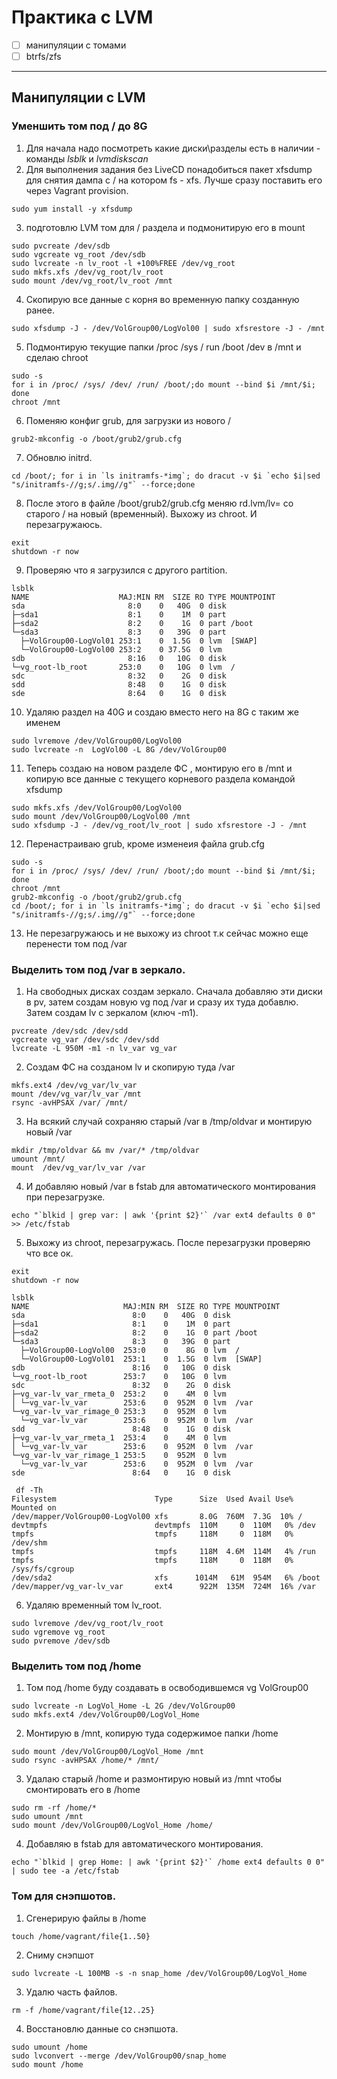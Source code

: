 # Практика с LVM

 - [ ] манипуляции с томами
 - [ ] btrfs/zfs

---

## Манипуляции с LVM

### Уменшить том под / до 8G

1. Для начала надо посмотреть какие диски\разделы есть в наличии - команды *lsblk* и *lvmdiskscan*
2. Для выполнения задания без LiveCD понадобиться пакет xfsdump для снятия дампа с / на котором fs - xfs. Лучше сразу поставить его через Vagrant provision.
```
sudo yum install -y xfsdump
```
3. подготовлю LVM том для / раздела и подмонитирую его в mount
```
sudo pvcreate /dev/sdb
sudo vgcreate vg_root /dev/sdb
sudo lvcreate -n lv_root -l +100%FREE /dev/vg_root
sudo mkfs.xfs /dev/vg_root/lv_root
sudo mount /dev/vg_root/lv_root /mnt
```
4. Скопирую все данные с корня во временную папку созданную ранее.
```
sudo xfsdump -J - /dev/VolGroup00/LogVol00 | sudo xfsrestore -J - /mnt
```
5. Подмонтирую текущие папки /proc /sys / run /boot /dev в /mnt и сделаю chroot

```
sudo -s
for i in /proc/ /sys/ /dev/ /run/ /boot/;do mount --bind $i /mnt/$i; done
chroot /mnt
```
6. Поменяю конфиг grub, для загрузки из нового / 

```
grub2-mkconfig -o /boot/grub2/grub.cfg
```

7. Обновлю initrd.

```
cd /boot/; for i in `ls initramfs-*img`; do dracut -v $i `echo $i|sed "s/initramfs-//g;s/.img//g"` --force;done
```
8. После этого в файле /boot/grub2/grub.cfg меняю rd.lvm/lv= со старого / на новый (временный). Выхожу из chroot.  И перезагружаюсь.

```
exit
shutdown -r now
```
9. Проверяю что я загрузился с другого partition. 

```
lsblk 
NAME                    MAJ:MIN RM  SIZE RO TYPE MOUNTPOINT
sda                       8:0    0   40G  0 disk 
├─sda1                    8:1    0    1M  0 part 
├─sda2                    8:2    0    1G  0 part /boot
└─sda3                    8:3    0   39G  0 part 
  ├─VolGroup00-LogVol01 253:1    0  1.5G  0 lvm  [SWAP]
  └─VolGroup00-LogVol00 253:2    0 37.5G  0 lvm  
sdb                       8:16   0   10G  0 disk 
└─vg_root-lb_root       253:0    0   10G  0 lvm  /
sdc                       8:32   0    2G  0 disk 
sdd                       8:48   0    1G  0 disk 
sde                       8:64   0    1G  0 disk 
```

10. Удаляю раздел на 40G и создаю вместо него на 8G c таким же именем

```
sudo lvremove /dev/VolGroup00/LogVol00
sudo lvcreate -n  LogVol00 -L 8G /dev/VolGroup00
```

11. Теперь создаю на новом разделе ФС , монтирую его в /mnt и копирую все данные с текущего корневого раздела  командой xfsdump

```
sudo mkfs.xfs /dev/VolGroup00/LogVol00
sudo mount /dev/VolGroup00/LogVol00 /mnt
sudo xfsdump -J - /dev/vg_root/lv_root | sudo xfsrestore -J - /mnt
```
12. Перенастраиваю grub, кроме изменеия файла grub.cfg

```
sudo -s
for i in /proc/ /sys/ /dev/ /run/ /boot/;do mount --bind $i /mnt/$i; done
chroot /mnt
grub2-mkconfig -o /boot/grub2/grub.cfg
cd /boot/; for i in `ls initramfs-*img`; do dracut -v $i `echo $i|sed "s/initramfs-//g;s/.img//g"` --force;done
```
13. Не перезагружаюсь и не выхожу из chroot т.к сейчас можно еще перенести том под /var

### Выделить том под /var в зеркало.

1. На свободных дисках создам зеркало. Сначала добавляю эти диски в pv, затем создам новую vg под /var  и сразу их туда добавлю. Затем создам lv c зеркалом (ключ -m1).

```
pvcreate /dev/sdc /dev/sdd
vgcreate vg_var /dev/sdc /dev/sdd
lvcreate -L 950M -m1 -n lv_var vg_var
```
2. Создам ФС на созданом lv и скопирую туда /var

```
mkfs.ext4 /dev/vg_var/lv_var
mount /dev/vg_var/lv_var /mnt
rsync -avHPSAX /var/ /mnt/
```

3. На всякий случай сохраняю старый /var в /tmp/oldvar и монтирую новый /var

```
mkdir /tmp/oldvar && mv /var/* /tmp/oldvar
umount /mnt/
mount  /dev/vg_var/lv_var /var
```
4. И добавляю новый /var в fstab для автоматического монтирования при перезагрузке.

```
echo "`blkid | grep var: | awk '{print $2}'` /var ext4 defaults 0 0" >> /etc/fstab
```

5. Выхожу из chroot, перезагружась. После перезагрузки проверяю что все ок.

```
exit
shutdown -r now
```
```
lsblk
NAME                     MAJ:MIN RM  SIZE RO TYPE MOUNTPOINT
sda                        8:0    0   40G  0 disk 
├─sda1                     8:1    0    1M  0 part 
├─sda2                     8:2    0    1G  0 part /boot
└─sda3                     8:3    0   39G  0 part 
  ├─VolGroup00-LogVol00  253:0    0    8G  0 lvm  /
  └─VolGroup00-LogVol01  253:1    0  1.5G  0 lvm  [SWAP]
sdb                        8:16   0   10G  0 disk 
└─vg_root-lb_root        253:7    0   10G  0 lvm  
sdc                        8:32   0    2G  0 disk 
├─vg_var-lv_var_rmeta_0  253:2    0    4M  0 lvm  
│ └─vg_var-lv_var        253:6    0  952M  0 lvm  /var
└─vg_var-lv_var_rimage_0 253:3    0  952M  0 lvm  
  └─vg_var-lv_var        253:6    0  952M  0 lvm  /var
sdd                        8:48   0    1G  0 disk 
├─vg_var-lv_var_rmeta_1  253:4    0    4M  0 lvm  
│ └─vg_var-lv_var        253:6    0  952M  0 lvm  /var
└─vg_var-lv_var_rimage_1 253:5    0  952M  0 lvm  
  └─vg_var-lv_var        253:6    0  952M  0 lvm  /var
sde                        8:64   0    1G  0 disk 

 df -Th
Filesystem                      Type      Size  Used Avail Use% Mounted on
/dev/mapper/VolGroup00-LogVol00 xfs       8.0G  760M  7.3G  10% /
devtmpfs                        devtmpfs  110M     0  110M   0% /dev
tmpfs                           tmpfs     118M     0  118M   0% /dev/shm
tmpfs                           tmpfs     118M  4.6M  114M   4% /run
tmpfs                           tmpfs     118M     0  118M   0% /sys/fs/cgroup
/dev/sda2                       xfs      1014M   61M  954M   6% /boot
/dev/mapper/vg_var-lv_var       ext4      922M  135M  724M  16% /var

```

6. Удаляю временный том lv_root.

```
sudo lvremove /dev/vg_root/lv_root
sudo vgremove vg_root
sudo pvremove /dev/sdb
```

### Выделить том под /home

1. Том под /home буду создавать в освободившемся vg VolGroup00 

```
sudo lvcreate -n LogVol_Home -L 2G /dev/VolGroup00
sudo mkfs.ext4 /dev/VolGroup00/LogVol_Home
```
2. Монтирую в /mnt, копирую туда содержимое папки /home 
```
sudo mount /dev/VolGroup00/LogVol_Home /mnt
sudo rsync -avHPSAX /home/* /mnt/
```
3. Удалаю старый /home и размонтирую новый из /mnt чтобы смонтировать его в /home
```
sudo rm -rf /home/*
sudo umount /mnt
sudo mount /dev/VolGroup00/LogVol_Home /home/
```

4. Добавляю в fstab для автоматического монтирования.
```
echo "`blkid | grep Home: | awk '{print $2}'` /home ext4 defaults 0 0" | sudo tee -a /etc/fstab
```

### Том для снэпшотов.

1. Сгенерирую файлы в /home

```
touch /home/vagrant/file{1..50}
```

2. Сниму снэпшот

```
sudo lvcreate -L 100MB -s -n snap_home /dev/VolGroup00/LogVol_Home
```
3. Удалю часть файлов.

```
rm -f /home/vagrant/file{12..25}
```

4. Восстановлю данные со снэпшота.
```
sudo umount /home
sudo lvconvert --merge /dev/VolGroup00/snap_home
sudo mount /home
```



